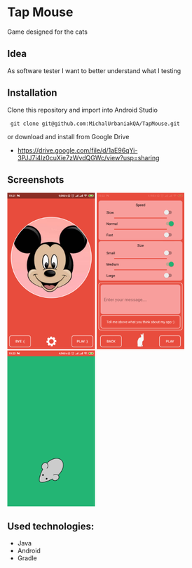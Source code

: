 # Tap Mouse
Game designed for the cats

## Idea
As software tester I want to better understand what I testing

## Installation
Clone this repository and import into Android Studio

```
 git clone git@github.com:MichalUrbaniakQA/TapMouse.git  
 ```
 
 or download and install from Google Drive 
 * https://drive.google.com/file/d/1aE96qYi-3PJJ7i4lz0cuXie7zWvdQGWc/view?usp=sharing


## Screenshots
<img src="https://github.com/MichalUrbaniakQA/TapMouse/blob/master/app/src/main/res/readme-screens/apk1.png" width="200">
<img src="https://github.com/MichalUrbaniakQA/TapMouse/blob/master/app/src/main/res/readme-screens/apk2.png" width="200">
<img src="https://github.com/MichalUrbaniakQA/TapMouse/blob/master/app/src/main/res/readme-screens/apk3.png" width="200">

## Used technologies:
- Java
- Android
- Gradle
